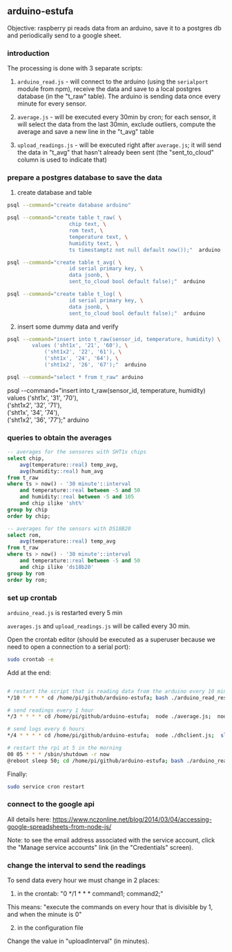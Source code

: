 ## arduino-estufa

Objective: raspberry pi reads data from an arduino, save it to a postgres db  and periodically send to a google sheet.

### introduction

The processing is done with 3 separate scripts:

1) `arduino_read.js` - will connect to the arduino (using the `serialport` module from npm), receive the data and save to a local postgres database (in the "t_raw" table). The arduino is sending data once every minute for every sensor.

2) `average.js` - will be executed every 30min by cron; for each sensor, it will select the data from the last 30min, exclude outliers, compute the average and save a new line in the "t_avg" table

3) `upload_readings.js` - will be executed right after `average.js`; it will send the data in "t_avg" that hasn't already been sent (the "sent_to_cloud" column is used to indicate that)

### prepare a postgres database to save the data

1) create database and table
```bash
psql --command="create database arduino"

psql --command="create table t_raw( \
                    chip text, \
                    rom text, \
                    temperature text, \
                    humidity text, \
                    ts timestamptz not null default now());"  arduino

psql --command="create table t_avg( \
                    id serial primary key, \
                    data jsonb, \
                    sent_to_cloud bool default false);"  arduino

psql --command="create table t_log( \
                    id serial primary key, \
                    data jsonb, \
                    sent_to_cloud bool default false);"  arduino
```

2) insert some dummy data and verify
```bash
psql --command="insert into t_raw(sensor_id, temperature, humidity) \
        values ('sht1x', '21', '60'), \
            ('sht1x2', '22', '61'), \
            ('sht1x', '24', '64'), \
            ('sht1x2', '26', '67');"  arduino

psql --command="select * from t_raw" arduino
```


psql --command="insert into t_raw(sensor_id, temperature, humidity) \
        values ('sht1x', '31', '70'), \
            ('sht1x2', '32', '71'), \
            ('sht1x', '34', '74'), \
            ('sht1x2', '36', '77');"  arduino


### queries to obtain the averages

```sql
-- averages for the sensores with SHT1x chips
select chip, 
    avg(temperature::real) temp_avg, 
    avg(humidity::real) hum_avg
from t_raw 
where ts > now() - '30 minute'::interval
    and temperature::real between -5 and 50
    and humidity::real between -5 and 105
    and chip ilike 'sht%'
group by chip
order by chip;
```

```sql
-- averages for the sensors with DS18B20
select rom, 
    avg(temperature::real) temp_avg
from t_raw 
where ts > now() - '30 minute'::interval
    and temperature::real between -5 and 50
    and chip ilike 'ds18b20'
group by rom
order by rom;
```



### set up crontab

`arduino_read.js` is restarted every 5 min

`averages.js` and `upload_readings.js` will be called every 30 min.

Open the crontab editor (should be executed as a superuser because we need to open a connection to a serial port):
```bash
sudo crontab -e
```

Add at the end:
```bash

# restart the script that is reading data from the arduino every 10 minutes
*/10 * * * * cd /home/pi/github/arduino-estufa; bash ./arduino_read_restart.sh;

# send readings every 1 hour
*/3 * * * * cd /home/pi/github/arduino-estufa;  node ./average.js;  node ./dhclient.js;  sleep 20;  node ./upload_readings.js;

# send logs every 6 hours
*/4 * * * * cd /home/pi/github/arduino-estufa;  node ./dhclient.js;  sleep 20;  node ./upload_log.js;

# restart the rpi at 5 in the morning
00 05 * * * /sbin/shutdown -r now
@reboot sleep 50; cd /home/pi/github/arduino-estufa; bash ./arduino_read_restart.sh;

```

Finally:
```bash
sudo service cron restart
```


### connect to the google api

All details here: https://www.nczonline.net/blog/2014/03/04/accessing-google-spreadsheets-from-node-js/

Note: to see the email address associated with the service account, click the "Manage service accounts" link (in the "Credentials" screen).

### change the interval to send the readings

To send data every hour we must change in 2 places:
1) in the crontab: "0 */1 * * * command1; command2;"

This means: "execute the commands on every hour that is divisible by 1, and when the minute is 0"

2) in the configuration file

Change the value in "uploadInterval" (in minutes).